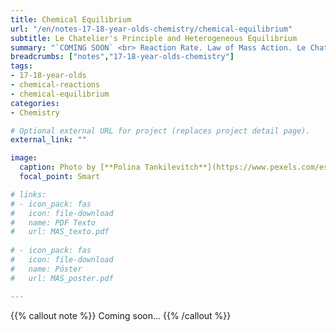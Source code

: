```yaml
---
title: Chemical Equilibrium
url: "/en/notes-17-18-year-olds-chemistry/chemical-equilibrium"
subtitle: Le Chatelier's Principle and Heterogeneous Equilibrium
summary: "`COMING SOON` <br> Reaction Rate. Law of Mass Action. Le Chatelier's Principle. Heterogeneous Equilibrium."
breadcrumbs: ["notes","17-18-year-olds-chemistry"]
tags:
- 17-18-year-olds
- chemical-reactions
- chemical-equilibrium
categories:
- Chemistry

# Optional external URL for project (replaces project detail page).
external_link: ""

image:
  caption: Photo by [**Polina Tankilevitch**](https://www.pexels.com/es-es/@polina-tankilevitch) on [Pexels](https://www.pexels.com/es-es/)
  focal_point: Smart

# links:
# - icon_pack: fas
#   icon: file-download
#   name: PDF Texto
#   url: MAS_texto.pdf
  
# - icon_pack: fas
#   icon: file-download
#   name: Póster
#   url: MAS_poster.pdf

---
```


{{% callout note %}}
Coming soon...
{{% /callout %}}
